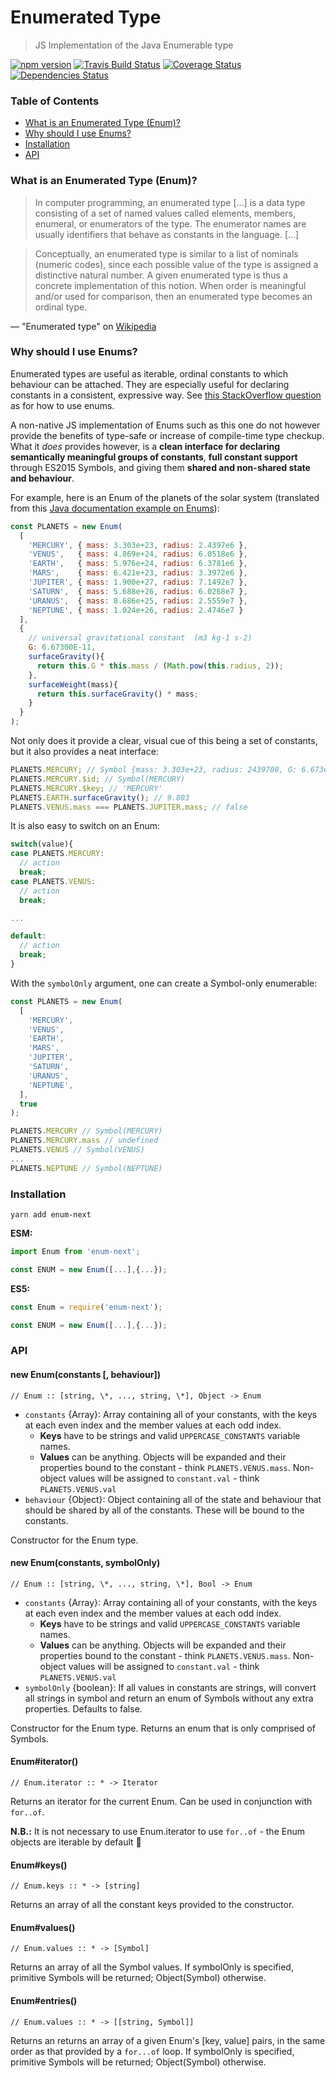 # Enumerated Type

> JS Implementation of the Java Enumerable type

[![npm version](https://badge.fury.io/js/enum-next.svg)](https://badge.fury.io/js/enum-next)
[![Travis Build Status](https://travis-ci.org/we-human-space/enum-next.svg?branch=master)](https://travis-ci.org/we-human-space/misstep)
[![Coverage Status](https://coveralls.io/repos/github/we-human-space/enum-next/badge.svg?branch=master)](https://coveralls.io/github/we-human-space/enum-next?branch=master)
[![Dependencies Status](https://david-dm.org/we-human-space/enum-next.svg)](https://david-dm.org/)

### Table of Contents

* [What is an Enumerated Type (Enum)?](#what-is)
* [Why should I use Enums?](#why)
* [Installation](#installation)
* [API](#api)

### <a name="what-is"></a>What is an Enumerated Type (Enum)?

> In computer programming, an enumerated type [...] is a data type consisting of
a set of named values called elements, members, enumeral, or enumerators of the
type. The enumerator names are usually identifiers that behave as constants in
the language. [...]

> Conceptually, an enumerated type is similar to a list of nominals (numeric
codes), since each possible value of the type is assigned a distinctive natural
number. A given enumerated type is thus a concrete implementation of this notion.
When order is meaningful and/or used for comparison, then an enumerated type
becomes an ordinal type.

— "Enumerated type" on [Wikipedia](https://en.wikipedia.org/wiki/Enumerated_type)

### <a name="why"></a>Why should I use Enums?

Enumerated types are useful as iterable, ordinal constants to which behaviour
can be attached. They are especially useful for declaring constants in a
consistent, expressive way. See [this StackOverflow question](https://stackoverflow.com/questions/3519429/what-is-main-use-of-enumeration#3519460)
as for how to use enums.

A non-native JS implementation of Enums such as this one do not however provide
the benefits of type-safe or increase of compile-time type
checkup. What it *does* provides however, is a **clean interface for declaring
semantically meaningful groups of constants**, **full constant support** through
ES2015 Symbols, and giving them **shared and non-shared state and behaviour**.

For example, here is an Enum of the planets of the solar system (translated from this [Java
documentation example on Enums](https://docs.oracle.com/javase/tutorial/java/javaOO/enum.html)):

```js
const PLANETS = new Enum(
  [
    'MERCURY', { mass: 3.303e+23, radius: 2.4397e6 },
    'VENUS',   { mass: 4.869e+24, radius: 6.0518e6 },
    'EARTH',   { mass: 5.976e+24, radius: 6.3781e6 },
    'MARS',    { mass: 6.421e+23, radius: 3.3972e6 },
    'JUPITER', { mass: 1.900e+27, radius: 7.1492e7 },
    'SATURN',  { mass: 5.688e+26, radius: 6.0268e7 },
    'URANUS',  { mass: 8.686e+25, radius: 2.5559e7 },
    'NEPTUNE', { mass: 1.024e+26, radius: 2.4746e7 }
  ],
  {
    // universal gravitational constant  (m3 kg-1 s-2)
    G: 6.67300E-11,
    surfaceGravity(){
      return this.G * this.mass / (Math.pow(this.radius, 2));
    },
    surfaceWeight(mass){
      return this.surfaceGravity() * mass;
    }
  }
);

```

Not only does it provide a clear, visual cue of this being a set of constants,
but it also provides a neat interface:  

```js
PLANETS.MERCURY; // Symbol {mass: 3.303e+23, radius: 2439700, G: 6.673e-11, …}
PLANETS.MERCURY.$id; // Symbol(MERCURY)
PLANETS.MERCURY.$key; // 'MERCURY'
PLANETS.EARTH.surfaceGravity(); // 9.803
PLANETS.VENUS.mass === PLANETS.JUPITER.mass; // false
```

It is also easy to switch on an Enum:

```js
switch(value){
case PLANETS.MERCURY:
  // action
  break;
case PLANETS.VENUS:
  // action
  break;

...

default:
  // action
  break;
}
```

With the `symbolOnly` argument, one can create a Symbol-only enumerable:

```js
const PLANETS = new Enum(
  [
    'MERCURY',
    'VENUS',  
    'EARTH',  
    'MARS',   
    'JUPITER',
    'SATURN',
    'URANUS',
    'NEPTUNE',
  ],
  true
);
```

```js
PLANETS.MERCURY // Symbol(MERCURY)
PLANETS.MERCURY.mass // undefined
PLANETS.VENUS // Symbol(VENUS)
...
PLANETS.NEPTUNE // Symbol(NEPTUNE)
```

### <a name="installation"></a>Installation

`
yarn add enum-next
`

**ESM:**

```js
import Enum from 'enum-next';

const ENUM = new Enum([...],{...});
```

**ES5:**

```js
const Enum = require('enum-next');

const ENUM = new Enum([...],{...});
```


### <a name="api"></a>API

#### new Enum(constants [, behaviour])

`// Enum :: [string, \*, ..., string, \*], Object -> Enum`

* `constants` {Array}: Array containing all of your constants, with the keys
  at each even index and the member values at each odd index.
  * **Keys** have to be strings and valid `UPPERCASE_CONSTANTS` variable names.
  * **Values** can be anything. Objects will be expanded and their properties bound
    to the constant - think `PLANETS.VENUS.mass`. Non-object values will be
    assigned to `constant.val` - think `PLANETS.VENUS.val`
* `behaviour` {Object}: Object containing all of the state and behaviour that
  should be shared by all of the constants. These will be bound to the constants.

Constructor for the Enum type.

#### new Enum(constants, symbolOnly)

`// Enum :: [string, \*, ..., string, \*], Bool -> Enum`

* `constants` {Array}: Array containing all of your constants, with the keys
  at each even index and the member values at each odd index.
  * **Keys** have to be strings and valid `UPPERCASE_CONSTANTS` variable names.
  * **Values** can be anything. Objects will be expanded and their properties bound
    to the constant - think `PLANETS.VENUS.mass`. Non-object values will be
    assigned to `constant.val` - think `PLANETS.VENUS.val`
* `symbolOnly` {boolean}: If all values in constants are strings, will convert all
  strings in symbol and return an enum of Symbols without any extra properties.
  Defaults to false.

Constructor for the Enum type. Returns an enum that is only comprised of Symbols.

#### Enum#iterator()

`// Enum.iterator :: * -> Iterator`

Returns an iterator for the current Enum. Can be used in conjunction with `for..of`.

**N.B.:** It is not necessary to use Enum.iterator to use `for..of` - the Enum
objects are iterable by default :rainbow:

#### Enum#keys()

`// Enum.keys :: * -> [string]`

Returns an array of all the constant keys provided to the constructor.

#### Enum#values()

`// Enum.values :: * -> [Symbol]`

Returns an array of all the Symbol values. If symbolOnly is specified, primitive
Symbols will be returned; Object(Symbol) otherwise.

#### Enum#entries()

`// Enum.values :: * -> [[string, Symbol]]`

Returns an returns an array of a given Enum's [key, value] pairs, in the same
order as that provided by a `for...of` loop. If symbolOnly is specified, primitive
Symbols will be returned; Object(Symbol) otherwise.
